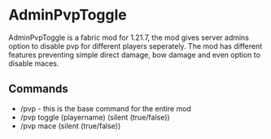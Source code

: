 # AdminPvpToggle

AdminPvpToggle is a fabric mod for 1.21.7, the mod gives server admins option to disable pvp for different players seperately. The mod has different features preventing simple direct damage, bow damage and even option to disable maces.

## Commands

- /pvp - this is the base command for the entire mod
- /pvp toggle (playername) (silent (true/false))
- /pvp mace (silent (true/false))


